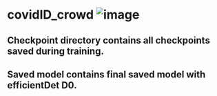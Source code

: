# covidID_crowd  ![image](https://user-images.githubusercontent.com/11790686/84209024-e9432080-aa69-11ea-966d-fd39f88394f8.png)

## Checkpoint directory contains all checkpoints saved during training.

## Saved model contains final saved model with efficientDet D0.
